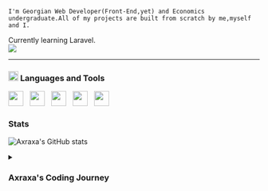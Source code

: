     I'm Georgian Web Developer(Front-End,yet) and Economics undergraduate.All of my projects are built from scratch by me,myself and I.
Currently learning Laravel.  
<img src="https://media2.giphy.com/media/scZPhLqaVOM1qG4lT9/giphy.gif?cid=ecf05e4736vfxqmt56roc2vef288rolzgjsuvuy9t3euwrhz&rid=giphy.gif&ct=g" style="margin:auto;" />



<!--
**axraxa/axraxa** is a ✨ _special_ ✨ repository because its `README.md` (this file) appears on your GitHub profile.

Here are some ideas to get you started:

- 🔭 I’m currently working on ...
- 🌱 I’m currently learning ...
- 👯 I’m looking to collaborate on ...
- 🤔 I’m looking for help with ...
- 💬 Ask me about ...
- 📫 How to reach me: ...
- 😄 Pronouns: ...
- ⚡ Fun fact: ...
-->
---

### <img src="https://cdn-icons-png.flaticon.com/512/4359/4359812.png" width="20px" /> Languages and Tools
<img align="left" width="30px" style="padding-right:10px;" src="https://cdn.jsdelivr.net/gh/devicons/devicon/icons/javascript/javascript-original.svg"/>
<img align="left" width="30px" style="padding-right:10px;" src="https://cdn.jsdelivr.net/gh/devicons/devicon/icons/react/react-original.svg"/>
<img align="left" width="30px" style="padding-right:10px;" src="https://cdn.jsdelivr.net/gh/devicons/devicon/icons/html5/html5-original.svg"/>
<img align="left" width="30px" style="padding-right:10px;" src="https://cdn.jsdelivr.net/gh/devicons/devicon/icons/css3/css3-original.svg"/>
<img align="left" width="30px" style="padding-right:10px;" src="https://cdn.jsdelivr.net/gh/devicons/devicon/icons/git/git-original.svg"/>
<br>

#

### Stats

![Axraxa's GitHub stats](https://github-readme-stats.vercel.app/api?username=axraxa&show_icons=true&theme=dracula)

<details>
  <summary><h3>Axraxa's Coding Journey</h3></summary>

</details>
